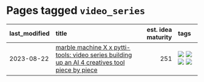 # Pages tagged `video_series`

|last_modified|title|est. idea maturity|tags
|:---|:---|---:|:---|
|2023-08-22|[marble machine X x pytti-tools: video series building up an AI 4 creatives tool piece by piece](../marble_machine_x_pytti-tools.md)|251|[![](https://img.shields.io/badge/tag-curriculum-f1c85)](../tags/curriculum.md) [![](https://img.shields.io/badge/tag-public_good-cdef47)](../tags/public_good.md) [![](https://img.shields.io/badge/tag-publication-cc5ed7)](../tags/publication.md) [![](https://img.shields.io/badge/tag-video_series-2229ca)](../tags/video_series.md)|